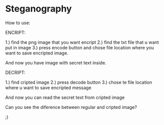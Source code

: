 # Steganography

How to use:

ENCRIPT:

1.) find the png image that you want encript
2.) find the txt file that u want put in image
3.) press encode button and chose file location where you want to save encripted image.

And now you have image with secret text inside.

DECRIPT:

1.) find cripted image
2.) press decode button
3.) chose te file location where u want to save encripted message 

And now you can read the secret text from cripted image


Can you see the diference between regular and cripted image? 

;)
